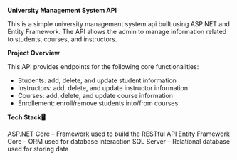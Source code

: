 **University Management System API**

This is a simple university management system api built using ASP.NET and Entity Framework. The API allows the admin to manage information related to students, courses, and instructors.


**Project Overview**

This API provides endpoints for the following core functionalities:
- Students: add, delete, and update student information
- Instructors: add, delete, and update instructor information
- Courses: add, delete, and update course information
- Enrollement: enroll/remove students into/from courses

  
**Tech Stack🖥️**

ASP.NET Core – Framework used to build the RESTful API
Entity Framework Core – ORM used for database interaction
SQL Server – Relational database used for storing data
